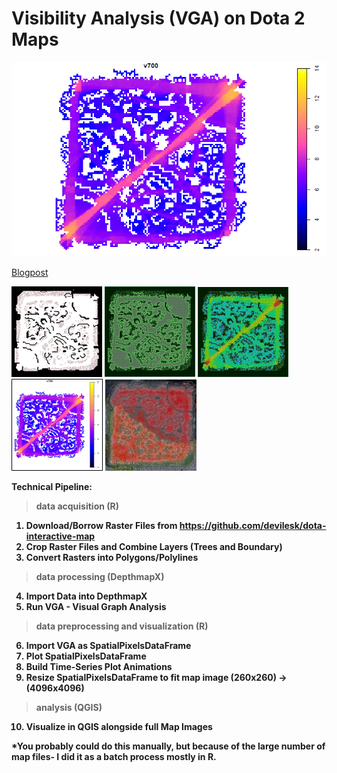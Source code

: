 # Visibility Analysis (VGA) on Dota 2 Maps

![GIF](https://github.com/RyanTanYiWei/Dota2VGA/blob/main/VGA%20Analysis/Diagrams/fixed%20scale.gif)

[Blogpost](https://ryantanyiwei.wixsite.com/blog/dota2-map)

![2Raster](https://github.com/RyanTanYiWei/Dota2VGA/blob/main/Sample%20Diagrams/Raster%20File.png)
![4VGAUnprocessed](https://github.com/RyanTanYiWei/Dota2VGA/blob/main/Sample%20Diagrams/VGA%20Unprocessed.png)
![5VGAProcessed](https://github.com/RyanTanYiWei/Dota2VGA/blob/main/Sample%20Diagrams/VGA%20Processed.png)
![7R](https://github.com/RyanTanYiWei/Dota2VGA/blob/main/Sample%20Diagrams/VGA%20R.png)
<img height = "146" src=https://github.com/RyanTanYiWei/Dota2VGA/blob/main/Sample%20Diagrams/QGIS.JPG />

<b> Technical Pipeline:

> data acquisition (R)
1) Download/Borrow Raster Files from https://github.com/devilesk/dota-interactive-map
2) Crop Raster Files and Combine Layers (Trees and Boundary)
3) Convert Rasters into Polygons/Polylines

> data processing (DepthmapX)
4) Import Data into DepthmapX
5) Run VGA - Visual Graph Analysis

> data preprocessing and visualization (R)
6) Import VGA as SpatialPixelsDataFrame
7) Plot SpatialPixelsDataFrame
8) Build Time-Series Plot Animations
9) Resize SpatialPixelsDataFrame to fit map image (260x260) -> (4096x4096)

> analysis (QGIS)
10) Visualize in QGIS alongside full Map Images


  
  *You probably could do this manually, but because of the large number of map files- I did it as a batch process mostly in R.
